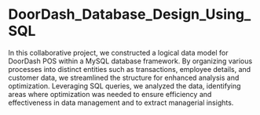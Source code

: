 # DoorDash_Database_Design_Using_SQL

In this collaborative project, we constructed a logical data model for DoorDash POS within a MySQL database framework. By organizing various processes into distinct entities such as transactions, employee details, and customer data, we streamlined the structure for enhanced analysis and optimization. Leveraging SQL queries, we analyzed the data, identifying areas where optimization was needed to ensure efficiency and effectiveness in data management and to extract managerial insights.





